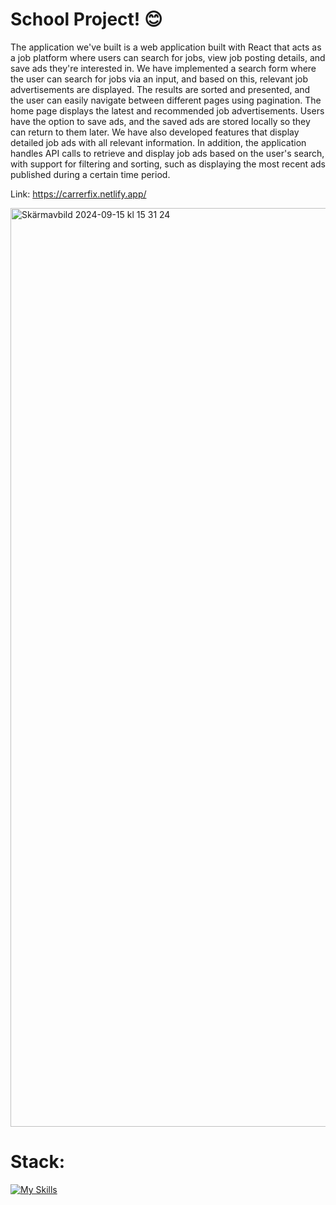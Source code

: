 # School Project! 😊

The application we've built is a web application built with React that acts as a job platform where users can search for jobs, view job posting details, and save ads they're interested in. We have implemented a search form where the user can search for jobs via an input, and based on this, relevant job advertisements are displayed. The results are sorted and presented, and the user can easily navigate between different pages using pagination.
The home page displays the latest and recommended job advertisements. Users have the option to save ads, and the saved ads are stored locally so they can return to them later. We have also developed features that display detailed job ads with all relevant information. In addition, the application handles API calls to retrieve and display job ads based on the user's search, with support for filtering and sorting, such as displaying the most recent ads published during a certain time period.

Link: https://carrerfix.netlify.app/

<img width="1470" alt="Skärmavbild 2024-09-15 kl  15 31 24" src="https://github.com/user-attachments/assets/92e224c2-b336-4456-8aaf-fa6061746a02">

# Stack:
[![My Skills](https://skillicons.dev/icons?i=vite,react,ts,sass,netlify)](https://skillicons.dev)
